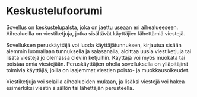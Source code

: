 # Keskustelufoorumi

Sovellus on keskustelupalsta, joka on jaettu useaan eri aihealueeseen.
Aihealueilla on viestiketjuja, jotka sisältävät käyttäjien lähettämiä
viestejä.

Sovelluksen peruskäyttäjä voi luoda käyttäjätunnuksen, kirjautua sisään
aiemmin luomallaan tunnuksella ja salasanalla, aloittaa uusia viestiketjuja 
tai lisätä viestejä jo olemassa oleviin ketjuihin. Käyttäjä voi 
myös muokata tai poistaa omia viestejään. Peruskäyttäjien ohella 
sovelluksella on ylläpitäjinä toimivia käyttäjiä, joilla on laajemmat
viestien poisto- ja muokkausoikeudet.

Viestiketjuja voi selailla aihealueiden mukaan, ja lisäksi viestejä voi 
hakea esimerkiksi viestin sisällön tai lähettäjän perusteella.
